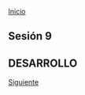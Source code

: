 <!-- No borrar o modificar -->
[Inicio](./index.md)

## Sesión 9 


<!-- Su documentación aquí -->



## DESARROLLO



[Siguiente](./sesion10.md)
